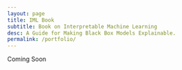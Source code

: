 ```yaml
---
layout: page
title: IML Book
subtitle: Book on Interpretable Machine Learning
desc: A Guide for Making Black Box Models Explainable.
permalink: /portfolio/
---
```


<div class="pretty-links">

<div class="lead lead-about">
Coming Soon
<!-- Read my book about [Interpretable Machine Learning](https://christophm.github.io/interpretable-ml-book/).  -->
</div>

</div>
